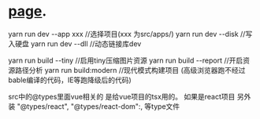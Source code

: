 # [page](https://iam2r.github.io/app/ "With a Title").  
yarn run dev --app xxx //选择项目(xxx 为src/apps/)
yarn run dev --disk        //写入硬盘
yarn run dev --dll         //动态链接库dev


yarn run build --tiny     //启用tiny压缩图片资源
yarn run build --report   //开启资源路径分析
yarn run build:modern     //现代模式构建项目 (高级浏览器跑不经过bable编译的代码，IE等跑降级后的代码)





src中的@types里面vue相关的 是给vue项目的tsx用的。
如果是react项目  另外装
"@types/react",
"@types/react-dom":,
等type文件

